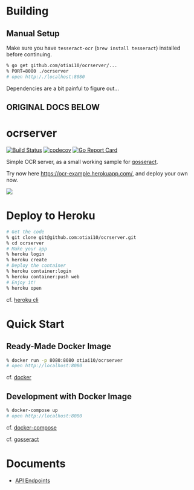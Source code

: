 # Building

## Manual Setup

Make sure you have `tesseract-ocr` (`brew install tesseract`) installed before continuing. 

```sh
% go get github.com/otiai10/ocrserver/...
% PORT=8080 ./ocrserver
# open http:/./localhost:8080
```

Dependencies are a bit painful to figure out...

## ORIGINAL DOCS BELOW

# ocrserver

[![Build Status](https://travis-ci.org/otiai10/ocrserver.svg?branch=master)](https://travis-ci.org/otiai10/ocrserver)
[![codecov](https://codecov.io/gh/otiai10/ocrserver/branch/master/graph/badge.svg)](https://codecov.io/gh/otiai10/ocrserver)
[![Go Report Card](https://goreportcard.com/badge/github.com/otiai10/ocrserver)](https://goreportcard.com/report/github.com/otiai10/ocrserver)

Simple OCR server, as a small working sample for [gosseract](https://github.com/otiai10/gosseract).

Try now here https://ocr-example.herokuapp.com/, and deploy your own now.

[![](https://user-images.githubusercontent.com/931554/36279290-7134626a-124b-11e8-8e47-d93b7122ea0d.png)](https://ocr-example.herokuapp.com)

# Deploy to Heroku

```sh
# Get the code
% git clone git@github.com:otiai10/ocrserver.git
% cd ocrserver
# Make your app
% heroku login
% heroku create
# Deploy the container
% heroku container:login
% heroku container:push web
# Enjoy it!
% heroku open
```

cf. [heroku cli](https://devcenter.heroku.com/articles/heroku-cli#download-and-install)


# Quick Start

## Ready-Made Docker Image

```sh
% docker run -p 8080:8080 otiai10/ocrserver
# open http://localhost:8080
```

cf. [docker](https://www.docker.com/products/docker-toolbox)

## Development with Docker Image

```sh
% docker-compose up
# open http://localhost:8080
```

cf. [docker-compose](https://www.docker.com/products/docker-toolbox)



cf. [gosseract](https://github.com/otiai10/gosseract)

# Documents

- [API Endpoints](https://github.com/otiai10/ocrserver/wiki/API-Endpoints)
